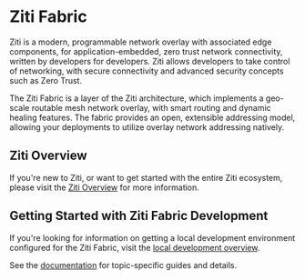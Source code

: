 # Ziti Fabric

Ziti is a modern, programmable network overlay with associated edge components, for application-embedded, zero trust network connectivity, written by developers for developers. Ziti allows developers to take control of networking, with secure connectivity and advanced security concepts such as Zero Trust.

The Ziti Fabric is a layer of the Ziti architecture, which implements a geo-scale routable mesh network overlay, with smart routing and dynamic healing features. The fabric provides an open, extensible addressing model, allowing your deployments to utilize overlay network addressing natively.

## Ziti Overview

If you're new to Ziti, or want to get started with the entire Ziti ecosystem, please visit the [Ziti Overview](https://netfoundry.github.io/ziti-doc/ziti/overview.html) for more information.

## Getting Started with Ziti Fabric Development

If you're looking for information on getting a local development environment configured for the Ziti Fabric, visit the [local development overview](doc/local_development.md).

See the [documentation](doc/) for topic-specific guides and details.